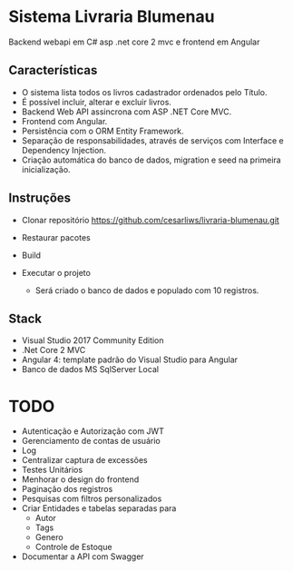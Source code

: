 # Sistema Livraria Blumenau

Backend webapi em C# asp .net core 2 mvc e frontend em Angular

## Características

- O sistema lista todos os livros cadastrador ordenados pelo Título.
- É possível incluir, alterar e excluir livros.
- Backend Web API assincrona com ASP .NET Core MVC.
- Frontend com Angular.
- Persistência com o ORM Entity Framework.
- Separação de responsabilidades, através de serviços com Interface e Dependency Injection.
- Criação automática do banco de dados, migration e seed na primeira inicialização.

## Instruções

- Clonar repositório
https://github.com/cesarliws/livraria-blumenau.git

- Restaurar pacotes
- Build
- Executar o projeto
  - Será criado o banco de dados e populado com 10 registros.

## Stack

- Visual Studio 2017 Community Edition
- .Net Core 2 MVC
- Angular 4: template padrão do Visual Studio para Angular
- Banco de dados MS SqlServer Local


# TODO

- Autenticação e Autorização com JWT
- Gerenciamento de contas de usuário
- Log
- Centralizar captura de excessões
- Testes Unitários
- Menhorar o design do frontend
- Paginação dos registros
- Pesquisas com filtros personalizados
- Criar Entidades e tabelas separadas para
  - Autor
  - Tags
  - Genero
  - Controle de Estoque
- Documentar a API com Swagger